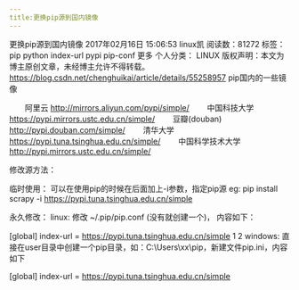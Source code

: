 ```yaml
---
title:更换pip源到国内镜像
---
```

更换pip源到国内镜像
2017年02月16日 15:06:53 linux凯 阅读数：81272 标签： pip python index-url pypi pip-conf 更多
个人分类： LINUX
版权声明：本文为博主原创文章，未经博主允许不得转载。	https://blog.csdn.net/chenghuikai/article/details/55258957
pip国内的一些镜像

  阿里云 http://mirrors.aliyun.com/pypi/simple/ 
  中国科技大学 https://pypi.mirrors.ustc.edu.cn/simple/ 
  豆瓣(douban) http://pypi.douban.com/simple/ 
  清华大学 https://pypi.tuna.tsinghua.edu.cn/simple/ 
  中国科学技术大学 http://pypi.mirrors.ustc.edu.cn/simple/

修改源方法：

临时使用： 
可以在使用pip的时候在后面加上-i参数，指定pip源 
eg: pip install scrapy -i https://pypi.tuna.tsinghua.edu.cn/simple

永久修改： 
linux: 
修改 ~/.pip/pip.conf (没有就创建一个)， 内容如下：

[global]
index-url = https://pypi.tuna.tsinghua.edu.cn/simple
1
2
windows: 
直接在user目录中创建一个pip目录，如：C:\Users\xx\pip，新建文件pip.ini，内容如下

[global]
index-url = https://pypi.tuna.tsinghua.edu.cn/simple
